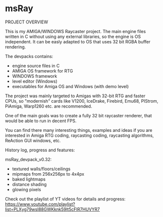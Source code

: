 # msRay

PROJECT OVERVIEW

This is my AMIGA/WINDOWS Raycaster project. 
The main engine files written in C without using any external libraries, so
the engine is OS independent. It can be easly adapted to OS
that uses 32 bit RGBA buffer rendering.

The devpacks contains:
- engine source files in C
- AMIGA OS framework for RTG
- WINDOWS framework
- level editor (Windows)
- executables for Amiga OS and Windows (with demo level)

The project was mainly targeted to Amigas with 32-bit RTG and faster CPUs,
so "modernish" cards like V1200, IceDrake, Firebird, Emu68, PIStrom, PiAmiga, Warp1260 etc. are recommended.

One of the main goals was to create a fully 32 bit raycaster renderer,
that would be able to run in decent FPS.

You can find there many interesting things, examples and ideas if you are interested in
Amiga RTG coding, raycasting coding, raycasting algorithms, ReAction GUI windows, etc.

History log, progress and features:

msRay_devpack_v0.32:
- textured walls/floors/ceilings
- mipmaps from 256x256px to 4x4px
- baked lightmaps
- distance shading
- glowing pixels


Check out the playlist of YT videos for details and progress:
https://www.youtube.com/playlist?list=PLXyg79wsI88GWKknk59lt5cFlR7HUVYR7
